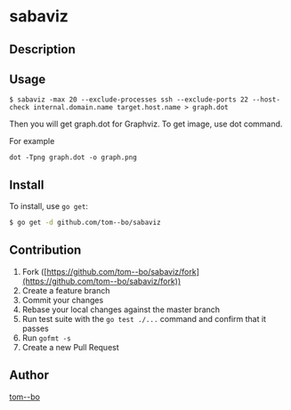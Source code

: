 # sabaviz



## Description

## Usage
```
$ sabaviz -max 20 --exclude-processes ssh --exclude-ports 22 --host-check internal.domain.name target.host.name > graph.dot
```

Then you will get graph.dot for Graphviz.
To get image, use dot command.

For example
```
dot -Tpng graph.dot -o graph.png
```

## Install

To install, use `go get`:

```bash
$ go get -d github.com/tom--bo/sabaviz
```

## Contribution

1. Fork ([https://github.com/tom--bo/sabaviz/fork](https://github.com/tom--bo/sabaviz/fork))
1. Create a feature branch
1. Commit your changes
1. Rebase your local changes against the master branch
1. Run test suite with the `go test ./...` command and confirm that it passes
1. Run `gofmt -s`
1. Create a new Pull Request

## Author

[tom--bo](https://github.com/tom--bo)
